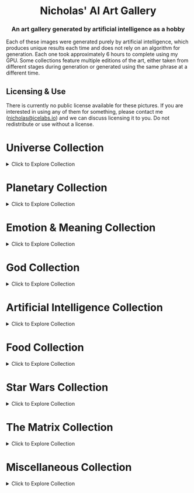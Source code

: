 <h1 align="center">Nicholas' AI Art Gallery</h1>

<h3 align="center">An art gallery generated by artificial intelligence as a hobby</h3>

Each of these images were generated purely by artificial intelligence, which produces unique results each time and does not rely on an algorithm for generation. Each one took approximately 6 hours to complete using my GPU. Some collections feature multiple editions of the art, either taken from different stages during generation or generated using the same phrase at a different time.

## Licensing & Use
There is currently no public license available for these pictures. If you are interested in using any of them for something, please contact me (nicholas@icelabs.io) and we can discuss licensing it to you. Do not redistribute or use without a license.

# Universe Collection
<details>
    <summary>Click to Explore Collection</summary>

## Eternity
![Eternity](universe-collection/eternity.png)
## The Milky Way
![The Milky Way](universe-collection/the-milky-way.png)
## Cosmos
![Cosmos](universe-collection/cosmos.png)
![Cosmos 2](universe-collection/cosmos-2.png)
![Cosmos 3](universe-collection/cosmos-3.png)
## The Cosmos in the Style of Da Vinci
![The Cosmos in the Style of Da Vinci](universe-collection/the-cosmos-in-the-style-of-da-vinci.png)
## The Universe in the Style of Da Vinci
![The Universe in the Style of Da Vinci](universe-collection/the-universe-in-the-style-of-da-vinci.png)
![The Universe in the Style of Da Vinci](universe-collection/the-universe-in-the-style-of-da-vinci-2.png)
</details>

# Planetary Collection
<details>
    <summary>Click to Explore Collection</summary>

## Gaia
![Gaia](planetary-collection/gaia.png)
![Gaia 2](planetary-collection/gaia-2.png)
![Gaia 3](planetary-collection/gaia-3.png)
![Gaia 4](planetary-collection/gaia-4.png)
</details>

# Emotion & Meaning Collection
<details>
    <summary>Click to Explore Collection</summary>
    
## Love | Abstract
![Love | Abstract](emotion-&-meaning-collection/love-abstract.png)
![Love | Abstract 2](emotion-&-meaning-collection/love-abstract-2.png)
## Life
![Life](emotion-&-meaning-collection/life.png)
![Life 2](emotion-&-meaning-collection/life-2.png)
## Life | Abstract
![Life | Abstract](emotion-&-meaning-collection/life-abstract.png)
![Life | Abstract 2](emotion-&-meaning-collection/life-abstract-2.png)
## Beauty | Abstract
![Beauty | Abstract](emotion-&-meaning-collection/beauty-abstract.png)
![Beauty | Abstract 2](emotion-&-meaning-collection/beauty-abstract-2.png)
![Beauty | Abstract 3](emotion-&-meaning-collection/beauty-abstract-3.png)
![Beauty | Abstract 4](emotion-&-meaning-collection/beauty-abstract-4.png)
![Beauty | Abstract 5](emotion-&-meaning-collection/beauty-abstract-5.png)
## A Beautiful Human
![A Beautiful Human](emotion-&-meaning-collection/a-beautiful-human.png)
</details>

# God Collection
<details>
    <summary>Click to Explore Collection</summary>
    
## The Creator of the Universe
![The Creator of the Universe](god-collection/the-creator-of-the-universe.png)
## The Holy Spirit
![The Holy Spirit](god-collection/the-holy-spirit.png)
## God | Abstract
![God | Abstract](god-collection/god-abstract.png)
## Jesus
![Jesus](god-collection/jesus.png)
## Jesus Christ | Savior of the World
![Jesus Christ | Savior of the World](god-collection/jesus-christ-savior-of-the-world.png)
</details>

# Artificial Intelligence Collection
<details>
    <summary>Click to Explore Collection</summary>
    
## Artificial Intelligence and its Role in the Universe
![Artificial Intelligence and its Role in the Universe](artificial-intelligence-collection/artificial-intelligence-and-its-role-in-the-universe.png)
</details>

# Food Collection
<details>
    <summary>Click to Explore Collection</summary>
    
## Crispy Chicken Wings
![Crispy Chicken Wings](food-collection/crispy-chicken-wings.png)
![Crispy Chicken Wings 2](food-collection/crispy-chicken-wings-2.png)
</details>

# Star Wars Collection
<details>
    <summary>Click to Explore Collection</summary>

## Star Wars
![Star Wars](star-wars-collection/star-wars.png)
![Star Wars 2](star-wars-collection/star-wars-2.png)
## Darth Vader
![Darth Vader](star-wars-collection/darth-vader.png)
![Darth Vader 2](star-wars-collection/darth-vader-2.png)
## Boba Fett
![Boba Fett](star-wars-collection/boba-fett.png)
## Death Star
![Death Star](star-wars-collection/death-star.png)
## Star Destroyer
![Star Destroyer](star-wars-collection/star-destroyer.png)
![Star Destroyer 2](star-wars-collection/star-destroyer-2.png)
</details>

# The Matrix Collection
<details>
    <summary>Click to Explore Collection</summary>
    
## Matrix
![Matrix](the-matrix-collection/matrix.png)
![Matrix 2](the-matrix-collection/matrix-2.png)
![Matrix 3](the-matrix-collection/matrix-3.png)
</details>

# Miscellaneous Collection
<details>
    <summary>Click to Explore Collection</summary>
    
## Rush of Blood
![Rush of Blood](miscellaneous-collection/rush-of-blood.png)
## Rush of Blood | Abstract
![Rush of Blood | Abstract](miscellaneous-collection/rush-of-blood-abstract.png)
</details>
